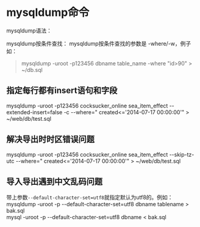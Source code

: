 mysqldump命令
================

mysqldump语法：


mysqldump按条件查找：
mysqldump按条件查找的参数是 -where/-w，例子如：
> mysqldump -uroot -p123456 dbname table_name -where "id>90" > ~/db.sql

## 指定每行都有insert语句和字段
mysqldump -uroot -p123456 cocksucker_online sea_item_effect --extended-insert=false -c --where=" created<='2014-07-17 00:00:00'" > ~/web/db/test.sql

## 解决导出时时区错误问题
mysqldump -uroot -p123456 cocksucker_online sea_item_effect --skip-tz-utc --where=" created<='2014-07-17 00:00:00'" > ~/web/db/test.sql

## 导入导出遇到中文乱码问题
带上参数`--default-character-set=utf8`就指定默认为utf8的。例如：  
mysqldump   -uroot  -p  --default-character-set=utf8   dbname tablename  >  bak.sql  
mysql -uroot -p --default-character-set=utf8 dbname < bak.sql